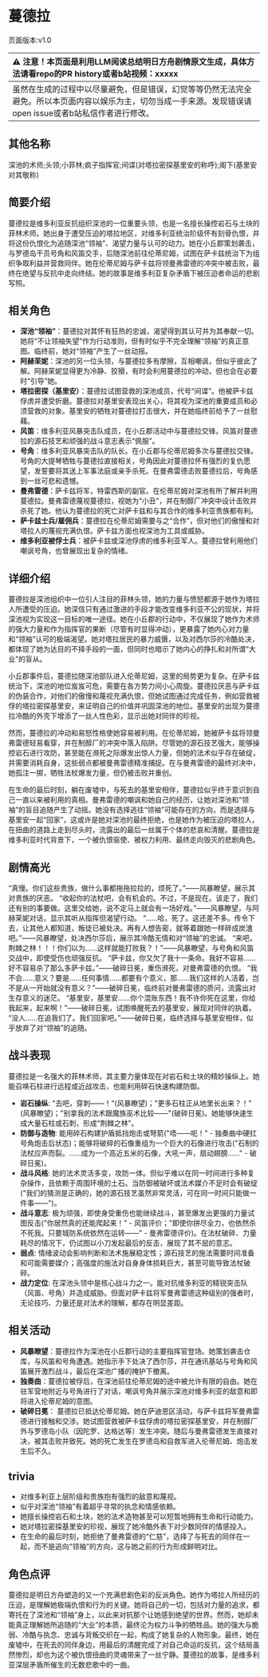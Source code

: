 # 蔓德拉
页面版本:v1.0
 

| :warning: 注意！本页面是利用LLM阅读总结明日方舟剧情原文生成，具体方法请看repo的PR history或者b站视频：xxxxx           |
|:----------------------------|
| 虽然在生成的过程中以尽量避免，但是错误，幻觉等等仍然无法完全避免。所以本页面内容以娱乐为主，切勿当成一手来源。发现错误请open issue或者b站私信作者进行修改。|



## 其他名称
深池的术师;头领;小菲林;疯子指挥官;间谍(对塔拉密探基里安的称呼);阁下(基里安对其敬称)
## 简要介绍
蔓德拉是维多利亚反抗组织深池的一位重要头领，也是一名擅长操控岩石与土块的菲林术师。她出身于遭受压迫的塔拉地区，对维多利亚统治阶级怀有刻骨仇恨，并将这份仇恨化为追随深池“领袖”、渴望力量与认可的动力。她在小丘郡策划袭击，与罗德岛干员号角和风笛交手，后随深池前往伦蒂尼姆，试图在萨卡兹统治下为组织争取利益并营救同伴。她在伦蒂尼姆与萨卡兹将领曼弗雷德的冲突中被击败，最终在绝望与反抗中走向终结。她的故事是维多利亚复杂矛盾下被压迫者命运的悲剧写照。
## 相关角色
-   **深池“领袖”**：蔓德拉对其怀有狂热的忠诚，渴望得到其认可并为其奉献一切。她将“不让领袖失望”作为行动准则，但有时似乎不完全理解“领袖”的真正意图。临终前，她对“领袖”产生了一丝动摇。
-   **阿赫茉妮**：深池的另一位头领，与蔓德拉多有摩擦，互相嘲讽，但似乎彼此了解。阿赫茉妮显得更为冷静、狡猾，有时会利用蔓德拉的冲动，但也会在必要时“引导”她。
-   **塔拉密探（基里安）**：蔓德拉试图营救的深池成员，代号“间谍”。他被萨卡兹俘虏并遭受折磨。蔓德拉对基里安表现出关心，将其视为深池的重要成员和必须营救的对象。基里安的牺牲对蔓德拉打击很大，并在她临终前给予了一丝慰藉。
-   **风笛**：维多利亚风暴突击队成员，在小丘郡活动中与蔓德拉交锋。风笛对蔓德拉的源石技艺和顽强的战斗意志表示“佩服”。
-   **号角**：维多利亚风暴突击队的队长。在小丘郡与伦蒂尼姆多次与蔓德拉交锋。号角的大提琴牺牲与蔓德拉直接相关，号角因此对蔓德拉怀有强烈的复仇愿望，发誓要将其送上军事法庭或亲手杀死。在曼弗雷德击败蔓德拉后，号角感到一丝可悲和遗憾。
-   **曼弗雷德**：萨卡兹将军，特雷西斯的副官。在伦蒂尼姆对深池有所了解并利用蔓德拉。曼弗雷德蔑视蔓德拉，视她为“小丑”，并在制醇厂冲突中设计击败并杀死了她。他认为蔓德拉的死亡对萨卡兹和与其合作的维多利亚贵族都有利。
-   **萨卡兹士兵/雇佣兵**：蔓德拉在伦蒂尼姆需要与之“合作”，但对他们的傲慢和对塔拉人的蔑视充满仇恨。萨卡兹方面也视深池为工具或威胁。
-   **维多利亚被俘士兵**：被萨卡兹或深池俘虏的维多利亚军人。蔓德拉曾利用他们嘲讽号角，也曾展现出复杂的情绪。
## 详细介绍
蔓德拉是深池组织中一位引人注目的菲林头领，她的力量与愤怒都源于她作为塔拉人所遭受的压迫。她深信只有通过激进的手段才能改变维多利亚不公的现状，并将深池视为实现这一目标的唯一途径。她在小丘郡的行动中，不仅展现了她作为术师的强大力量和作为指挥官的果断（尽管有时显得冲动），更暴露了她内心对力量和“领袖”认可的极端渴望。她对塔拉居民的暴力威慑，以及对西尔莎的冷酷处决，都体现了她为达目的不择手段的一面，但同时也暗示了她内心的挣扎和对所谓“大业”的盲从。

小丘郡事件后，蔓德拉随深池部队进入伦蒂尼姆，这里的局势更为复杂。在萨卡兹统治下，深池的地位岌岌可危，需要在各方势力间小心周旋。蔓德拉厌恶与萨卡兹的伪装合作，对他们的傲慢和蔑视充满仇恨，但她试图通过完成任务，例如营救被俘的塔拉密探基里安，来证明自己的价值并巩固深池的地位。基里安的出现为蔓德拉冷酷的外壳下增添了一丝人性色彩，显示出她对同伴的珍视。

然而，蔓德拉的冲动和易怒性格使她容易被利用。在伦蒂尼姆，她被萨卡兹将领曼弗雷德轻易看穿，并在制醇厂的冲突中落入陷阱。尽管她的源石技艺强大，能够操控岩石进行攻防，甚至能在濒死之际爆发出惊人力量，但她的法术似乎存在破绽，并需要消耗自身，这些弱点都被曼弗雷德精准捕捉。在与曼弗雷德的最终对决中，她孤注一掷，牺牲法杖爆发力量，但仍被击败并重创。

在生命的最后时刻，躺在废墟中，与死去的基里安相伴，蔓德拉似乎终于意识到自己一直以来被利用的真相。曼弗雷德的嘲讽和她自己的经历，让她对深池和“领袖”的盲目追随产生了动摇。她没有选择逃往“领袖”可能存在的方向，而是选择与基里安一起“回家”，这或许是她对深池的最终拒绝，也是她作为被压迫的塔拉人，在扭曲的道路上走到尽头时，流露出的最后一丝属于个体的悲哀和清醒。蔓德拉是维多利亚时代背景下，一个被仇恨驱使、被权力利用、最终走向毁灭的悲剧角色。
## 剧情高光
“真慢。你们这些贵族，做什么事都拖拖拉拉的，烦死了。”——风暴瞭望，展示其对贵族的厌恶。
“收起你的法杖吧，会有机会的。不过，不是现在。该走了，我们还有别的事要做。这里交给她，说不定马上就会有一场好戏。”——风暴瞭望，与阿赫茉妮对话，显示其听从指挥但渴望行动。
“......哈，死了。这还差不多。传令下去，让其他人都知道，叛徒已被处决。再有人想告密，就等着跟她一样碎成炭渣吧。”——风暴瞭望，处决西尔莎后，展示其冷酷无情和对“领袖”的忠诚。
“来吧，荆棘之林！！！你们以为......这样就能打败我？！”——风暴瞭望，与号角和风笛交战中，即使受伤也顽强反抗。
“萨卡兹，你又欠了我十一条命。我好不容易......好不容易杀了那么多萨卡兹。”——破碎日冕，重伤濒死，对曼弗雷德的仇恨。
“我不会......意义？要是......任何事情......都要有个意义，那......我们这样的人活着，岂不是从一开始就没有意义？”——破碎日冕，临终前对曼弗雷德的质问，流露出对生存意义的迷茫。
“基里安，基里安......你个混账东西！我不许你死在这里，你给我起来，起来啊！”——破碎日冕，试图唤醒死去的基里安，展现对同伴的执着。
“没人......在追我们了。我们回家吧。”——破碎日冕，临终选择与基里安相伴，似乎放弃了对“领袖”的追随。
## 战斗表现
蔓德拉是一名强大的菲林术师，其主要力量体现在对岩石和土块的精妙操纵上。她能召唤石柱进行远程或近战攻击，也能利用碎石快速构建防御。
*   **岩石操纵**: "去吧，穿刺——！"(风暴瞭望)；"更多石柱正从地里长出来？！"(风暴瞭望)；"别拿我的法术跟魔族巫术比较——"(破碎日冕)。她能够快速生成大量石柱或石刺，形成“荆棘之林”。
*   **防御与造物**: 能用碎石构建护盾抵挡炮击或弩箭("唔——呃！" - 独奏曲中硬扛号角炮击后状态)；能够将破碎的石像重组为一个巨大的石像进行攻击("石制的法杖应声而裂。......成为一个高近五米的石像，大吼一声，扇动翅膀......" - 破碎日冕)。
*   **战斗风格**: 她的法术灵活多变，攻防一体。但似乎难以在同一时间进行多种复杂操作，且依赖于周围环境的土石。当防御被破坏或法术媒介不足时会有破绽("我们的猜测是正确的，她的源石技艺虽然非常灵活，可在同一时间只能做一件事——")。
*   **战斗意志**: 极为顽强，即使身受重伤也能继续战斗，甚至爆发出更强的力量试图反击("你居然真的还能爬起来！" - 风笛评价；"即使你拼尽全力，也依然杀不死我。只要城防系统依然在运转——" - 曼弗雷德评价)。在法杖破碎、力量耗尽的情况下，仍试图以小刀发起最后的反击，展现了其不屈的意志。
*   **弱点**: 情绪波动会影响判断和法术施展稳定性；源石技艺的施法需要时间准备和可能需要媒介；高强度的施法对自身身体损耗巨大，甚至可能导致法杖破碎。
*   **战力定位**: 在深池头领中是核心战斗力之一。能对抗维多利亚的精锐突击队（风笛、号角）并造成威胁。但面对萨卡兹将军曼弗雷德这种级别的强者时，无论技巧、力量还是对法术的理解，都存在明显差距。
## 相关活动
-   **风暴瞭望**：蔓德拉作为深池在小丘郡行动的主要指挥官登场。她策划袭击仓库，与风笛和号角遭遇。她指示手下处决了西尔莎，并在通讯基站与号角和风笛展开激烈战斗，最后在深池广播的掩护下撤离。
-   **独奏曲**：蔓德拉被俘后，在深池前往伦蒂尼姆的途中被允许有限的自由。她在驻军营地附近与号角进行了对话，嘲讽号角并展示深池对维多利亚的敌意和即将进入伦蒂尼姆的意图。
-   **破碎日冕**： 蔓德拉已抵达伦蒂尼姆。她在萨迪恩区活动，与萨卡兹将军曼弗雷德进行接触和交涉。她试图营救被萨卡兹俘虏的塔拉密探基里安，并在制醇厂外与罗德岛小队（因陀罗、达格达等）发生冲突。随后与曼弗雷德发生直接对决，被其击败并致死。她的死亡发生在罗德岛和自救军进入伦蒂尼姆、炮击发生后不久。
## trivia
*   对维多利亚上层阶级和贵族抱有强烈的敌意和蔑视。
*   似乎对深池“领袖”有着超乎寻常的执念和情感依赖。
*   她擅长操控岩石和土块，她的法术造物甚至可以短暂地拥有生命和行动能力。
*   她对塔拉密探基里安的珍视，展现了她冷酷外表下对少数同伴的情感投入。
*   在生命的最后时刻，她拒绝了曼弗雷德的“仁慈”，选择了与死去的同伴在一起，而不是逃向“领袖”的方向，这与她之前的行为形成鲜明对比。
## 角色点评
蔓德拉是明日方舟塑造的又一个充满悲剧色彩的反派角色。她作为塔拉人所经历的压迫，是理解她极端仇恨和行为的关键。她将自己的一切，包括对力量的追求，都寄托在了深池和“领袖”身上，以此来对抗那个让她感到绝望的世界。然而，她却未能真正理解她所追随的“大业”的本质，最终沦为权力斗争的牺牲品。她的强大与脆弱、冷酷与执念、忠诚与背叛交织在一起，构成了她复杂的人物形象。最终，她在废墟中，在死去的同伴身边，用最后的清醒完成了对自己命运的反抗，这个结局虽然惨烈，却也为这个被仇恨扭曲的灵魂带来了一丝宁静。蔓德拉的故事，是维多利亚深层矛盾所催生的无数悲歌中的一曲。